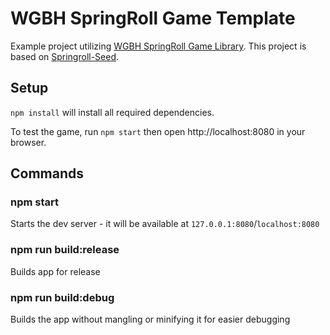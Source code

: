 # WGBH SpringRoll Game Template

Example project utilizing [WGBH SpringRoll Game Library](https://atlas.wgbh.org/stash/projects/SROLL/repos/wgbh-springroll-game/).
This project is based on [Springroll-Seed](https://github.com/SpringRoll/Springroll-Seed).

## Setup

`npm install` will install all required dependencies. 

To test the game, run `npm start` then open http://localhost:8080 in your browser.

## Commands

### npm start

Starts the dev server - it will be available at `127.0.0.1:8080`/`localhost:8080`

### npm run build:release

Builds app for release

### npm run build:debug

Builds the app without mangling or minifying it for easier debugging
